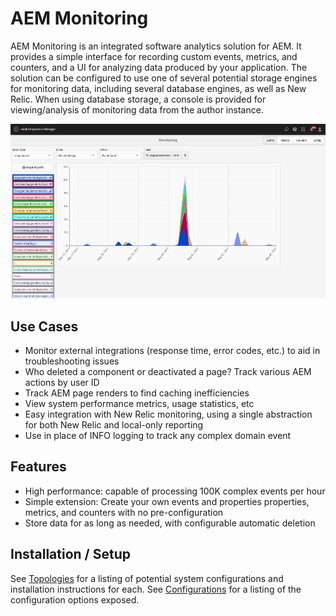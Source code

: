 # AEM Monitoring
AEM Monitoring is an integrated software analytics solution for AEM.  It provides a simple interface for recording custom events, metrics, and counters, and a UI for analyzing data produced by your application.  The solution can be configured to use one of several potential storage engines for monitoring data, including several database engines, as well as New Relic.  When using database storage, a console is provided for viewing/analysis of monitoring data from the author instance.

![Event Visualization](https://github.com/OlsonDigital/aem-monitoring/raw/develop/src/site/images/events.png "Event Visualization")

## Use Cases
- Monitor external integrations (response time, error codes, etc.) to aid in troubleshooting issues
- Who deleted a component or deactivated a page? Track various AEM actions by user ID
- Track AEM page renders to find caching inefficiencies
- View system performance metrics, usage statistics, etc
- Easy integration with New Relic monitoring, using a single abstraction for both New Relic and local-only reporting
- Use in place of INFO logging to track any complex domain event

## Features
- High performance: capable of processing 100K complex events per hour
- Simple extension: Create your own events and properties properties, metrics, and counters with no pre-configuration
- Store data for as long as needed, with configurable automatic deletion

## Installation / Setup

See [Topologies](topologies.html) for a listing of potential system configurations and installation instructions for each.  See [Configurations](configuration.html) for a listing of the configuration options exposed.